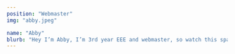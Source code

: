 ```yaml
---
position: "Webmaster"
img: "abby.jpeg"

name: "Abby"
blurb: "Hey I’m Abby, I’m 3rd year EEE and webmaster, so watch this space for updates on what we’re up to! I started climbing at uni and like getting to climb outdoors on society trips, so hope to see you on some!"
---
```

